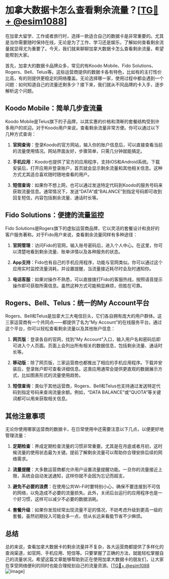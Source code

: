 # 加拿大数据卡怎么查看剩余流量？[[TG💪+ @esim1088](https://t.me/s/esim1088)]

在加拿大留学、工作或者旅行时，选择一款适合自己的数据卡是非常重要的。尤其是当你需要随时保持在线，无论是为了工作、学习还是娱乐，了解如何查看剩余流量就显得尤为重要了。今天，我们就来聊聊加拿大数据卡怎么查看剩余流量，希望能帮到大家。

首先，加拿大的数据卡品牌众多，常见的有Koodo Mobile、Fido Solutions、Rogers、Bell、Telus等。这些运营商提供的数据卡各有特色，比如有的主打性价比高，有的则提供更稳定的网络覆盖。无论选择哪一家，使用过程中都会遇到一个问题：如何知道自己的流量还剩多少？接下来，我们就从不同品牌的卡入手，逐步解析这个问题。

## Koodo Mobile：简单几步查流量

Koodo Mobile是Telus旗下的子品牌，以其实惠的价格和清晰的套餐结构受到许多用户的欢迎。对于Koodo用户来说，查看剩余流量非常方便。你可以通过以下几种方式查询：

1. **官网查询**：登录Koodo的官方网站，输入你的账户信息后，可以直接查看当前的流量使用情况。网站界面友好，步骤简单，只需几分钟就能搞定。

2. **手机应用**：Koodo也提供了官方的应用程序，支持iOS和Android系统。下载安装后，打开应用并登录账户，首页就会显示剩余流量和其他相关信息。这种方式尤其适合喜欢随时随地查看的用户。

3. **短信查询**：如果你不想上网，也可以通过发送特定代码到Koodo的服务号码来获取流量信息。通常情况下，发送“DATA”或“BALANCE”到指定号码即可收到回复短信，内容包括剩余流量、通话时长等。

## Fido Solutions：便捷的流量监控

Fido Solutions是Rogers旗下的虚拟运营商品牌，它以灵活的套餐设计和良好的客户服务著称。对于Fido用户来说，查看剩余流量同样有多种途径：

1. **官网管理**：访问Fido的官网，输入账号密码后，进入个人中心。在这里，你可以清楚地看到剩余流量、账单详情以及各种服务的状态。

2. **App支持**：Fido也有自己的手机应用程序，功能与官网类似。你可以通过这个应用实时监控流量消耗，并设置提醒，当流量接近耗尽时会及时通知你。

3. **电话客服**：如果对操作不熟悉，可以直接拨打Fido的客服热线，按照语音提示操作即可获取所需信息。虽然这种方式可能稍显麻烦，但胜在可靠。

## Rogers、Bell、Telus：统一的My Account平台

Rogers、Bell和Telus是加拿大三大电信巨头，它们各自拥有庞大的用户群体。这三家运营商有一个共同点——都提供了名为“My Account”的在线服务平台。通过这个平台，你可以轻松查看剩余流量以及其他账户信息：

1. **网页版**：登录各自的官网，找到“My Account”入口，输入用户名和密码后即可进入个人页面。页面上会列出所有相关的数据信息，包括剩余流量、通话时长等。

2. **移动版**：除了网页版，三家运营商也都推出了相应的手机应用程序。下载并安装后，登录账户即可查看详细信息。这类应用通常会提供更直观的数据展示方式，比如图表形式的流量使用趋势。

3. **短信查询**：类似于其他运营商，Rogers、Bell和Telus也支持通过发送特定代码到指定号码来查询流量余额。例如，“DATA BALANCE”或“QUOTA”等关键词都可以用来获取相关信息。

## 其他注意事项

无论你使用哪家运营商的数据卡，在日常使用中还需要注意以下几点，以便更好地管理流量：

1. **定期检查**：养成定期检查流量的习惯非常重要。尤其是在月底或者月初，这时候流量的使用状态最为关键。提前了解剩余流量可以帮助你合理安排后续的网络需求。

2. **流量提醒**：大多数运营商都允许用户设置流量提醒功能。一旦你的流量接近上限，系统会自动发送通知，这样你就不会因为忘记而超支。

3. **避免不必要的浪费**：在使用公共Wi-Fi时要特别小心，确保不要连接到不可信的网络，以免造成不必要的流量损失。此外，关闭后台运行的应用程序也是一个好习惯，这样可以减少不必要的数据消耗。

4. **套餐升级**：如果你发现经常出现流量不足的情况，不妨考虑升级到更高一级的套餐。虽然初期投入可能会多一点，但从长远来看能节省不少麻烦。

## 总结

总的来说，查看加拿大数据卡的剩余流量并不复杂，各大运营商都提供了多样化的查询渠道，如官网、手机应用、短信等。只要掌握了正确的方法，就能轻松掌握自己的流量状况。希望这篇文章能够帮助到正在使用加拿大数据卡的朋友们，让大家在享受网络便利的同时也能合理规划自己的流量资源。[[TG💪+ @esim1088](https://t.me/s/esim1088) ![Image](https://i.postimg.cc/4NQfJmqS/Snipaste-2025-05-13-00-14-12.png)]